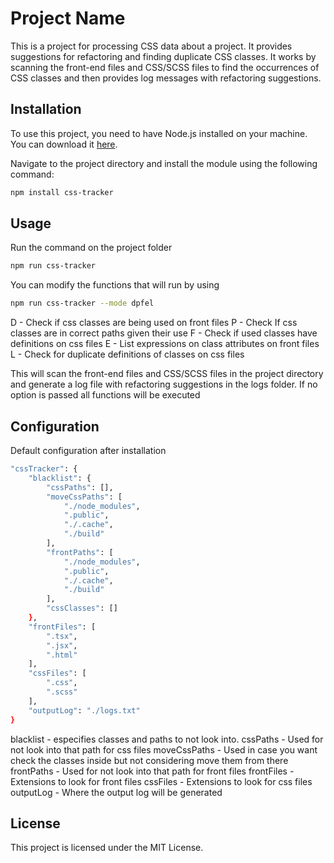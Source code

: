 # Project Name

This is a project for processing CSS data about a project. It provides suggestions for refactoring and finding duplicate CSS classes. It works by scanning the front-end files and CSS/SCSS files to find the occurrences of CSS classes and then provides log messages with refactoring suggestions.

## Installation

To use this project, you need to have Node.js installed on your machine. You can download it [here](https://nodejs.org/).

Navigate to the project directory and install the module using the following command:

```bash
npm install css-tracker
```

## Usage

Run the command on the project folder

```bash
npm run css-tracker
```

You can modify the functions that will run by using

```bash
npm run css-tracker --mode dpfel
```

D - Check if css classes are being used on front files
P - Check If css classes are in correct paths given their use
F - Check if used classes have definitions on css files
E - List expressions on class attributes on front files
L - Check for duplicate definitions of classes on css files

This will scan the front-end files and CSS/SCSS files in the project directory and generate a log file with refactoring suggestions in the logs folder.
If no option is passed all functions will be executed

## Configuration

Default configuration after installation

```bash
"cssTracker": {
    "blacklist": {
        "cssPaths": [],
        "moveCssPaths": [
            "./node_modules",
            ".public",
            "./.cache",
            "./build"
        ],
        "frontPaths": [
            "./node_modules",
            ".public",
            "./.cache",
            "./build"
        ],
        "cssClasses": []
    },
    "frontFiles": [
        ".tsx",
        ".jsx",
        ".html"
    ],
    "cssFiles": [
        ".css",
        ".scss"
    ],
    "outputLog": "./logs.txt"
}
```

blacklist - especifies classes and paths to not look into.
    cssPaths - Used for not look into that path for css files
    moveCssPaths - Used in case you want check the classes inside but not considering move them from there
    frontPaths - Used for not look into that path for front files
frontFiles - Extensions to look for front files
cssFiles - Extensions to look for css files
outputLog - Where the output log will be generated

## License

This project is licensed under the MIT License.
